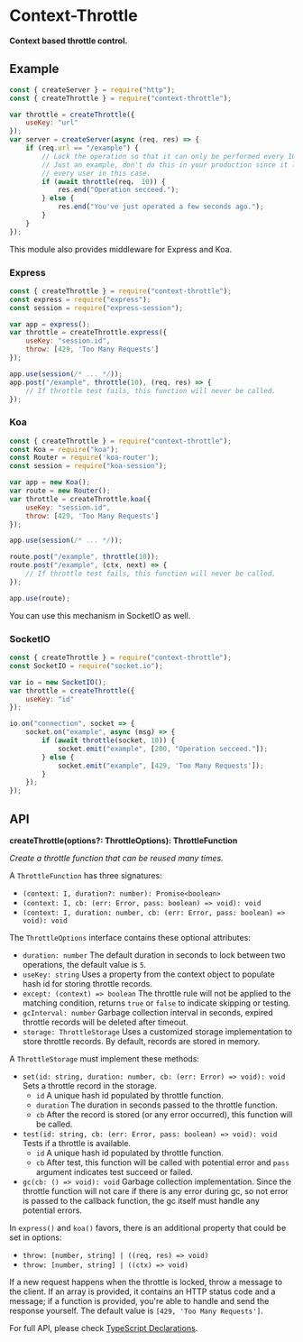 # Context-Throttle

**Context based throttle control.**

## Example

```javascript
const { createServer } = require("http");
const { createThrottle } = require("context-throttle");

var throttle = createThrottle({
    useKey: "url"
});
var server = createServer(async (req, res) => {
    if (req.url == "/example") {
        // Lock the operation so that it can only be performed every 10 seconds.
        // Just an example, don't do this in your production since it locks for
        // every user in this case.
        if (await throttle(req， 10)) {
            res.end("Operation secceed.");
        } else {
            res.end("You've just operated a few seconds ago.");
        }
    }
});
```

This module also provides middleware for Express and Koa.

### Express

```javascript
const { createThrottle } = require("context-throttle");
const express = require("express");
const session = require("express-session");

var app = express();
var throttle = createThrottle.express({
    useKey: "session.id",
    throw: [429, 'Too Many Requests']
});

app.use(session(/* ... */));
app.post("/example", throttle(10), (req, res) => {
    // If throttle test fails, this function will never be called.
});
```

### Koa

```javascript
const { createThrottle } = require("context-throttle");
const Koa = require("koa");
const Router = require('koa-router');
const session = require("koa-session");

var app = new Koa();
var route = new Router();
var throttle = createThrottle.koa({
    useKey: "session.id",
    throw: [429, 'Too Many Requests']
});

app.use(session(/* ... */));

route.post("/example", throttle(10));
route.post("/example", (ctx, next) => {
    // If throttle test fails, this function will never be called.
});

app.use(route);
```

You can use this mechanism in SocketIO as well.

### SocketIO

```javascript
const { createThrottle } = require("context-throttle");
const SocketIO = require("socket.io");

var io = new SocketIO();
var throttle = createThrottle({
    useKey: "id"
});

io.on("connection", socket => {
    socket.on("example", async (msg) => {
        if (await throttle(socket, 10)) {
            socket.emit("example", [200, "Operation secceed."]);
        } else {
            socket.emit("example", [429, 'Too Many Requests']);
        }
    });
});
```

## API

**createThrottle(options?: ThrottleOptions): ThrottleFunction**

*Create a throttle function that can be reused many times.*

A `ThrottleFunction` has three signatures:

- `(context: I, duration?: number): Promise<boolean>`
- `(context: I, cb: (err: Error, pass: boolean) => void): void`
- `(context: I, duration: number, cb: (err: Error, pass: boolean) => void): void`

The `ThrottleOptions` interface contains these optional attributes:

- `duration: number` The default duration in seconds to lock between two 
    operations, the default value is `5`.
- `useKey: string` Uses a property from the context object to populate hash id 
    for storing throttle records.
- `except: (context) => boolean` The throttle rule will not be applied to the 
    matching condition, returns `true` or `false` to indicate skipping or 
    testing.
- `gcInterval: number` Garbage collection interval in seconds, expired throttle 
    records will be deleted after timeout.
- `storage: ThrottleStorage` Uses a customized storage implementation to store 
    throttle records. By default, records are stored in memory.

A `ThrottleStorage` must implement these methods:

- `set(id: string, duration: number, cb: (err: Error) => void): void`
    Sets a throttle record in the storage.
    - `id` A unique hash id populated by throttle function.
    - `duration` The duration in seconds passed to the throttle function.
    - `cb` After the record is stored (or any error occurred), this function 
        will be called. 
- `test(id: string, cb: (err: Error, pass: boolean) => void): void`
    Tests if a throttle is available.
    - `id` A unique hash id populated by throttle function.
    - `cb` After test, this function will be called with potential error and 
        `pass` argument indicates test succeed or failed.
- `gc(cb: () => void): void` Garbage collection implementation. Since the 
    throttle function will not care if there is any error during gc, so not 
    error is passed to the callback function, the gc itself must handle any 
    potential errors.

In `express()` and `koa()` favors, there is an additional property that could be
set in options:

- `throw: [number, string] | ((req, res) => void)`
- `throw: [number, string] | ((ctx) => void)`

If a new request happens when the throttle is locked, throw a message to the
client. If an array is provided, it contains an HTTP status code and a message; 
if a function is provided, you're able to handle and send the response yourself.
The default value is `[429, 'Too Many Requests']`.

For full API, please check [TypeScript Declarations](/index.d.ts).